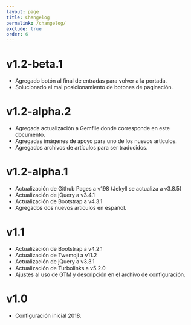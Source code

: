 ```yaml
---
layout: page
title: Changelog
permalink: /changelog/
exclude: true
order: 6
---
```


# v1.2-beta.1

- Agregado botón al final de entradas para volver a la portada.
- Solucionado el mal posicionamiento de botones de paginación.

# v1.2-alpha.2

- Agregada actualización a Gemfile donde corresponde en este documento.
- Agregadas imágenes de apoyo para uno de los nuevos artículos.
- Agregados archivos de artículos para ser traducidos.

# v1.2-alpha.1

- Actualización de Github Pages a v198 (Jekyll se actualiza a v3.8.5)
- Actualización de jQuery a v3.4.1
- Actualización de Bootstrap a v4.3.1
- Agregados dos nuevos artículos en español.

# v1.1

- Actualización de Bootstrap a v4.2.1
- Actualización de Twemoji a v11.2
- Actualización de jQuery a v3.3.1
- Actualización de Turbolinks a v5.2.0
- Ajustes al uso de GTM y descripción en el archivo de configuración.

# v1.0

- Configuración inicial 2018.
